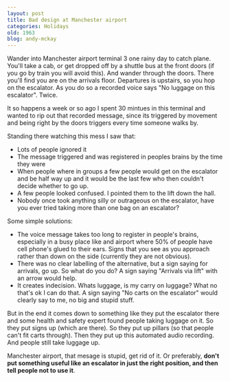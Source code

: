 ```yaml
---
layout: post
title: Bad design at Manchester airport
categories: Holidays
old: 1963
blog: andy-mckay
---
```

<p>Wander into Manchester airport terminal 3 one rainy day to catch plane. You'll take a cab, or get dropped off by a shuttle bus at the front doors (if you go by train you will avoid this). And wander through the doors. There you'll find you are on the arrivals floor. Departures is upstairs, so you hop on the escalator. As you do so a recorded voice says "No luggage on this escalator". Twice.</p>
<p>It so happens a week or so ago I spent 30 mintues in this terminal and wanted to rip out that recorded message, since its triggered by movement and being right by the doors triggers every time someone walks by.</p>
<p>Standing there watching this mess I saw that:</p>
<ul>
<li>Lots of people ignored it</li>
<li>The message triggered and was registered in peoples brains by the time they were</li>
<li>When people where in groups a few people would get on the escalator and be half way up and it would be the last few who then couldn't decide whether to go up.</li>
<li>A few people looked confused. I pointed them to the lift down the hall.</li>
<li>Nobody once took anything silly or outrageous on the escalator, have you ever tried taking more than one bag on an escalator?</li>
</ul>
<p>Some simple solutions:</p>
<ul>
<li>The voice message takes too long to register in people's brains, especially in a busy place like and airport where 50% of people have cell phone's glued to their ears. Signs that you see as you approach rather than down on the side (currently they are not obvious).</li>
<li>There was no clear labelling of the alternative, but a sign saying for arrivals, go up. So what do you do? A sign saying "Arrivals via lift" with an arrow would help.</li>
<li>It creates indecision. Whats luggage, is my carry on luggage? What no that's ok I can do that. A sign saying "No carts on the escalator" would clearly say to me, no big and stupid stuff.</li>
</ul>
<p>But in the end it comes down to something like they put the escalator there and some health and safety expert found people taking luggage on it. So they put signs up (which are there). So they put up pillars (so that people can't fit carts through). Then they put up this automated audio recording. And people still take luggage up.</p>
<p>Manchester airport, that mesage is stupid, get rid of it. Or preferably, <b>don't put something useful like an escalator in just the right position, and then tell people not to use it</b>.</p>